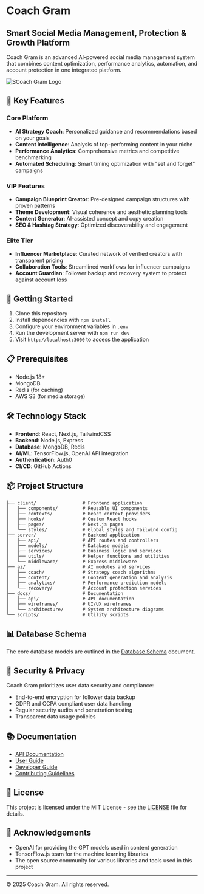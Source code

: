 # Coach Gram

## Smart Social Media Management, Protection & Growth Platform

Coach Gram is an advanced AI-powered social media management system that combines content optimization, performance analytics, automation, and account protection in one integrated platform.

![SCoach Gram Logo](./assets/images/logo.png)

## 🌟 Key Features

### Core Platform
- **AI Strategy Coach**: Personalized guidance and recommendations based on your goals
- **Content Intelligence**: Analysis of top-performing content in your niche
- **Performance Analytics**: Comprehensive metrics and competitive benchmarking
- **Automated Scheduling**: Smart timing optimization with "set and forget" campaigns

### VIP Features
- **Campaign Blueprint Creator**: Pre-designed campaign structures with proven patterns
- **Theme Development**: Visual coherence and aesthetic planning tools
- **Content Generator**: AI-assisted concept and copy creation
- **SEO & Hashtag Strategy**: Optimized discoverability and engagement

### Elite Tier
- **Influencer Marketplace**: Curated network of verified creators with transparent pricing
- **Collaboration Tools**: Streamlined workflows for influencer campaigns
- **Account Guardian**: Follower backup and recovery system to protect against account loss

## 🚀 Getting Started

1. Clone this repository
2. Install dependencies with `npm install`
3. Configure your environment variables in `.env`
4. Run the development server with `npm run dev`
5. Visit `http://localhost:3000` to access the application

## 📋 Prerequisites

- Node.js 18+
- MongoDB
- Redis (for caching)
- AWS S3 (for media storage)

## 🛠️ Technology Stack

- **Frontend**: React, Next.js, TailwindCSS
- **Backend**: Node.js, Express
- **Database**: MongoDB, Redis
- **AI/ML**: TensorFlow.js, OpenAI API integration
- **Authentication**: Auth0
- **CI/CD**: GitHub Actions

## 📦 Project Structure

```
├── client/                 # Frontend application
│   ├── components/         # Reusable UI components
│   ├── contexts/           # React context providers
│   ├── hooks/              # Custom React hooks
│   ├── pages/              # Next.js pages
│   └── styles/             # Global styles and Tailwind config
├── server/                 # Backend application
│   ├── api/                # API routes and controllers
│   ├── models/             # Database models
│   ├── services/           # Business logic and services
│   ├── utils/              # Helper functions and utilities
│   └── middleware/         # Express middleware
├── ai/                     # AI modules and services
│   ├── coach/              # Strategy coach algorithms
│   ├── content/            # Content generation and analysis
│   ├── analytics/          # Performance prediction models
│   └── recovery/           # Account protection services
├── docs/                   # Documentation
│   ├── api/                # API documentation
│   ├── wireframes/         # UI/UX wireframes
│   └── architecture/       # System architecture diagrams
└── scripts/                # Utility scripts
```

## 📊 Database Schema

The core database models are outlined in the [Database Schema](./docs/architecture/database-schema.md) document.

## 🔐 Security & Privacy

Coach Gram prioritizes user data security and compliance:

- End-to-end encryption for follower data backup
- GDPR and CCPA compliant user data handling
- Regular security audits and penetration testing
- Transparent data usage policies

## 📚 Documentation

- [API Documentation](./docs/api/README.md)
- [User Guide](./docs/user-guide.md)
- [Developer Guide](./docs/developer-guide.md)
- [Contributing Guidelines](./CONTRIBUTING.md)

## 📄 License

This project is licensed under the MIT License - see the [LICENSE](LICENSE) file for details.

## 🙏 Acknowledgements

- OpenAI for providing the GPT models used in content generation
- TensorFlow.js team for the machine learning libraries
- The open source community for various libraries and tools used in this project

---

© 2025 Coach Gram. All rights reserved.
